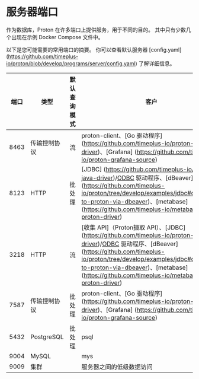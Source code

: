 # 服务器端口

作为数据库，Proton 在许多端口上提供服务，用于不同的目的。 其中只有少数几个出现在示例 Docker Compose 文件中。

以下是您可能需要的常用端口的摘要。 你可以查看默认服务器 [config.yaml] (https://github.com/timeplus-io/proton/blob/develop/programs/server/config.yaml) 了解详细信息。

| 端口   | 类型         | 默认查询模式 | 客户                                                                                                                                                                                                                                                                                                                                                                                                                                                                                                                                                                                                                                                                                                                                                                                                       |
| ---- | ---------- | ------ | -------------------------------------------------------------------------------------------------------------------------------------------------------------------------------------------------------------------------------------------------------------------------------------------------------------------------------------------------------------------------------------------------------------------------------------------------------------------------------------------------------------------------------------------------------------------------------------------------------------------------------------------------------------------------------------------------------------------------------------------------------------------------------------------------------- |
| 8463 | 传输控制协议     | 流      | proton-client、[Go 驱动程序] (https://github.com/timeplus-io/proton-go-driver)、[Grafana] (https://github.com/timeplus-io/proton-grafana-source)                                                                                                                                                                                                                                                                                                                                                                                                                                                 |
| 8123 | HTTP       | 批处理    | [JDBC] (https://github.com/timeplus-io/proton-java-driver)/[ODBC](https://github.com/timeplus-io/proton-odbc) 驱动程序、[dBeaver] (https://github.com/timeplus-io/proton/tree/develop/examples/jdbc#connnect-to-proton-via-dbeaver)、[metabase] (https://github.com/timeplus-io/metabase-proton-driver)                                                                            |
| 3218 | HTTP       | 流      | [收集 API]（Proton摄取 API）、[JDBC] (https://github.com/timeplus-io/proton-java-driver)/[ODBC](https://github.com/timeplus-io/proton-odbc) 驱动程序、[dBeaver] (https://github.com/timeplus-io/proton/tree/develop/examples/jdbc#connnect-to-proton-via-dbeaver)、[metabase] (https://github.com/timeplus-io/metabase-proton-driver) |
| 7587 | 传输控制协议     | 批处理    | proton-client、[Go 驱动程序] (https://github.com/timeplus-io/proton-go-driver)、[Grafana] (https://github.com/timeplus-io/proton-grafana-source)                                                                                                                                                                                                                                                                                                                                                                                                                                                 |
| 5432 | PostgreSQL | 批处理    | psql                                                                                                                                                                                                                                                                                                                                                                                                                                                                                                                                                                                                                                                                                                                                                                                                     |
| 9004 | MySQL      |        | mys                                                                                                                                                                                                                                                                                                                                                                                                                                                                                                                                                                                                                                                                                                                                                                                                      |
| 9009 | 集群         |        | 服务器之间的低级数据访问                                                                                                                                                                                                                                                                                                                                                                                                                                                                                                                                                                                                                                                                                                                                                                                             |
